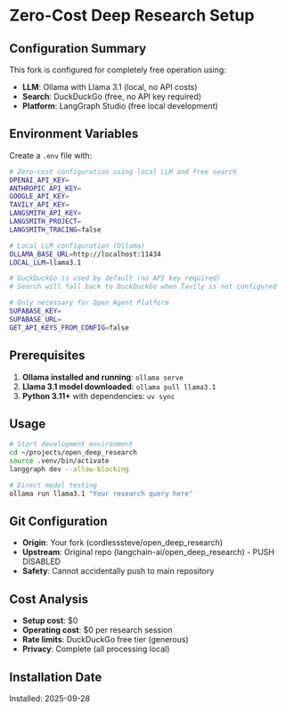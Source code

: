 # Zero-Cost Deep Research Setup

## Configuration Summary

This fork is configured for completely free operation using:

- **LLM**: Ollama with Llama 3.1 (local, no API costs)
- **Search**: DuckDuckGo (free, no API key required)
- **Platform**: LangGraph Studio (free local development)

## Environment Variables

Create a `.env` file with:

```bash
# Zero-cost configuration using local LLM and free search
OPENAI_API_KEY=
ANTHROPIC_API_KEY=
GOOGLE_API_KEY=
TAVILY_API_KEY=
LANGSMITH_API_KEY=
LANGSMITH_PROJECT=
LANGSMITH_TRACING=false

# Local LLM configuration (Ollama)
OLLAMA_BASE_URL=http://localhost:11434
LOCAL_LLM=llama3.1

# DuckDuckGo is used by default (no API key required)
# Search will fall back to DuckDuckGo when Tavily is not configured

# Only necessary for Open Agent Platform
SUPABASE_KEY=
SUPABASE_URL=
GET_API_KEYS_FROM_CONFIG=false
```

## Prerequisites

1. **Ollama installed and running**: `ollama serve`
2. **Llama 3.1 model downloaded**: `ollama pull llama3.1`
3. **Python 3.11+** with dependencies: `uv sync`

## Usage

```bash
# Start development environment
cd ~/projects/open_deep_research
source .venv/bin/activate
langgraph dev --allow-blocking

# Direct model testing
ollama run llama3.1 "Your research query here"
```

## Git Configuration

- **Origin**: Your fork (cordlesssteve/open_deep_research)
- **Upstream**: Original repo (langchain-ai/open_deep_research) - PUSH DISABLED
- **Safety**: Cannot accidentally push to main repository

## Cost Analysis

- **Setup cost**: $0
- **Operating cost**: $0 per research session
- **Rate limits**: DuckDuckGo free tier (generous)
- **Privacy**: Complete (all processing local)

## Installation Date

Installed: 2025-09-28